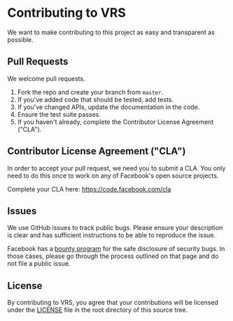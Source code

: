 # Contributing to VRS

We want to make contributing to this project as easy and transparent as possible.

## Pull Requests

We welcome pull requests.

1. Fork the repo and create your branch from `master`.
2. If you've added code that should be tested, add tests.
3. If you've changed APIs, update the documentation in the code.
4. Ensure the test suite passes.
5. If you haven't already, complete the Contributor License Agreement ("CLA").

## Contributor License Agreement ("CLA")

In order to accept your pull request, we need you to submit a CLA. You only need to do this once to work on any of Facebook's open source projects.

Complete your CLA here: <https://code.facebook.com/cla>

## Issues

We use GitHub issues to track public bugs. Please ensure your description is clear and has sufficient instructions to be able to reproduce the issue.

Facebook has a [bounty program](https://www.facebook.com/whitehat/) for the safe disclosure of security bugs. In those cases, please go through the process outlined on that page and do not file a public issue.

## License

By contributing to VRS, you agree that your contributions will be licensed under the [LICENSE](./LICENSE) file in the root directory of this source tree.

